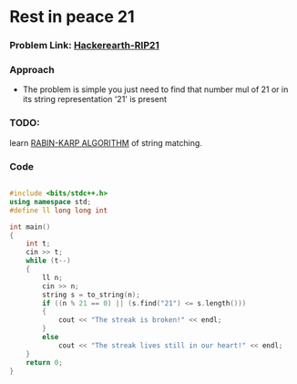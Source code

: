 # Rest in peace 21

### Problem Link: [Hackerearth-RIP21](https://www.hackerearth.com/practice/algorithms/searching/linear-search/practice-problems/algorithm/rest-in-peace-21-1/)

### Approach

- The problem is simple you just need to find that number mul of 21 or in its string representation '21' is present

### TODO:

learn [RABIN-KARP ALGORITHM](https://cp-algorithms.com/string/rabin-karp.html) of string matching.

### Code

```cpp

#include <bits/stdc++.h>
using namespace std;
#define ll long long int

int main()
{
    int t;
    cin >> t;
    while (t--)
    {
        ll n;
        cin >> n;
        string s = to_string(n);
        if ((n % 21 == 0) || (s.find("21") <= s.length()))
        {
            cout << "The streak is broken!" << endl;
        }
        else
            cout << "The streak lives still in our heart!" << endl;
    }
    return 0;
}
```
